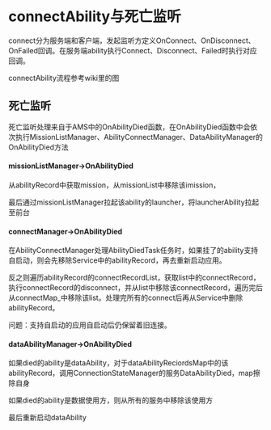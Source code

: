 # connectAbility与死亡监听

connect分为服务端和客户端，发起监听方定义OnConnect、OnDisconnect、OnFailed回调。在服务端ability执行Connect、Disconnect、Failed时执行对应回调。

connectAbility流程参考wiki里的图

## 死亡监听

死亡监听处理来自于AMS中的OnAbilityDied函数，在OnAbilityDied函数中会依次执行MissionListManager、AbilityConnectManager、DataAbilityManager的OnAbilityDied方法

#### missionListManager->OnAbilityDied

从abilityRecord中获取mission，从missionList中移除该imission，

最后通过missionListManager拉起该ability的launcher，将launcherAbility拉起至前台

#### connectManager->OnAbilityDied

在AbilityConnectManager处理AbilityDiedTask任务时，如果挂了的ability支持自启动，则会先移除Service中的abilityRecord，再去重新启动应用。

反之则遍历abilityRecord的connectRecordList，获取list中的connectRecord，执行connectRecord的disconnect，并从list中移除该connectRecord，遍历完后从connectMap_中移除该list。处理完所有的connect后再从Service中删除abilityRecord。

问题：支持自启动的应用自启动后仍保留着旧连接。

#### dataAbilityManager->OnAbilityDied

如果died的ability是dataAbility，对于dataAbilityReciordsMap中的该abilityRecord，调用ConnectionStateManager的服务DataAbilityDied，map擦除自身

如果died的ability是数据使用方，则从所有的服务中移除该使用方

最后重新启动dataAbility

